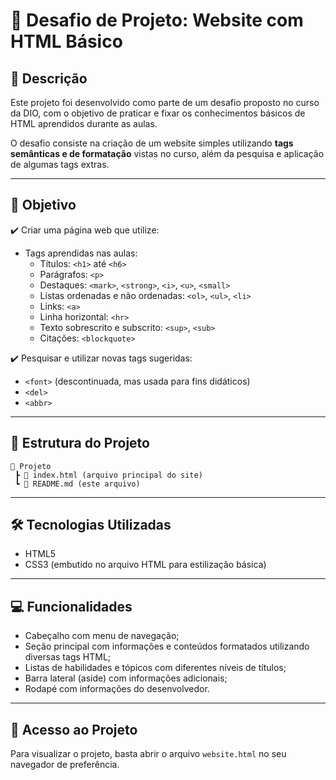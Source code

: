 # 🚀 Desafio de Projeto: Website com HTML Básico

## 📑 Descrição

Este projeto foi desenvolvido como parte de um desafio proposto no curso da DIO, com o objetivo de praticar e fixar os conhecimentos básicos de HTML aprendidos durante as aulas.

O desafio consiste na criação de um website simples utilizando **tags semânticas e de formatação** vistas no curso, além da pesquisa e aplicação de algumas tags extras.

---

## 🎯 Objetivo

✔️ Criar uma página web que utilize:

- Tags aprendidas nas aulas:
  - Títulos: `<h1>` até `<h6>`
  - Parágrafos: `<p>`
  - Destaques: `<mark>`, `<strong>`, `<i>`, `<u>`, `<small>`
  - Listas ordenadas e não ordenadas: `<ol>`, `<ul>`, `<li>`
  - Links: `<a>`
  - Linha horizontal: `<hr>`
  - Texto sobrescrito e subscrito: `<sup>`, `<sub>`
  - Citações: `<blockquote>`

✔️ Pesquisar e utilizar novas tags sugeridas:
- `<font>` (descontinuada, mas usada para fins didáticos)
- `<del>`
- `<abbr>`

---

## 📂 Estrutura do Projeto

```plaintext
📁 Projeto
 ┣ 📄 index.html (arquivo principal do site)
 ┗ 📄 README.md (este arquivo)
```

---
## 🛠️ Tecnologias Utilizadas

- HTML5
- CSS3 (embutido no arquivo HTML para estilização básica)
---

## 💻 Funcionalidades

- Cabeçalho com menu de navegação;
- Seção principal com informações e conteúdos formatados utilizando diversas tags HTML;
- Listas de habilidades e tópicos com diferentes níveis de títulos;
- Barra lateral (aside) com informações adicionais;
- Rodapé com informações do desenvolvedor.
---

## 🔗 Acesso ao Projeto

Para visualizar o projeto, basta abrir o arquivo `website.html` no seu navegador de preferência.

